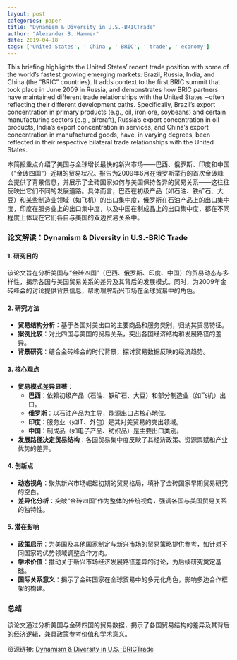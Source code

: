 ```yaml
---
layout: post
categories: paper
title: "Dynamism & Diversity in U.S.-BRICTrade"
author: "Alexander B. Hammer"
date: 2019-04-18
tags: ['United States', ' China', ' BRIC', ' trade', ' economy']
---
```


This briefing highlights the United States’ recent trade position with some of the world’s fastest growing emerging markets: Brazil, Russia, India, and China (the “BRIC” countries). It adds context to the first BRIC summit that took place in June 2009 in Russia, and demonstrates how BRIC partners have maintained different trade relationships with the United States ─often reflecting their different development paths. Specifically, Brazil’s export concentration in primary products (e.g., oil, iron ore, soybeans) and certain manufacturing sectors (e.g., aircraft), Russia’s export concentration in oil products, India’s export concentration in services, and China’s export concentration in manufactured goods, have, in varying degrees, been reflected in their respective bilateral trade relationships with the United States.

本简报重点介绍了美国与全球增长最快的新兴市场——巴西、俄罗斯、印度和中国（"金砖四国"）近期的贸易状况。报告为2009年6月在俄罗斯举行的首次金砖峰会提供了背景信息，并展示了金砖国家如何与美国保持各异的贸易关系——这往往反映出它们不同的发展道路。具体而言，巴西在初级产品（如石油、铁矿石、大豆）和某些制造业领域（如飞机）的出口集中度，俄罗斯在石油产品上的出口集中度，印度在服务业上的出口集中度，以及中国在制成品上的出口集中度，都在不同程度上体现在它们各自与美国的双边贸易关系中。

### **论文解读：Dynamism & Diversity in U.S.-BRIC Trade**  

#### **1. 研究目的**  
该论文旨在分析美国与“金砖四国”（巴西、俄罗斯、印度、中国）的贸易动态与多样性，揭示各国与美国贸易关系的差异及其背后的发展模式。同时，为2009年金砖峰会的讨论提供背景信息，帮助理解新兴市场在全球贸易中的角色。  

#### **2. 研究方法**  
- **贸易结构分析**：基于各国对美出口的主要商品和服务类别，归纳其贸易特征。  
- **案例比较**：对比四国与美国的贸易关系，突出各国经济结构和发展路径的差异。  
- **背景研究**：结合金砖峰会的时代背景，探讨贸易数据反映的经济趋势。  

#### **3. 核心观点**  
- **贸易模式差异显著**：  
  - **巴西**：依赖初级产品（石油、铁矿石、大豆）和部分制造业（如飞机）出口。  
  - **俄罗斯**：以石油产品为主导，能源出口占核心地位。  
  - **印度**：服务业（如IT、外包）是其对美贸易的突出领域。  
  - **中国**：制成品（如电子产品、纺织品）是主要出口类别。  
- **发展路径决定贸易结构**：各国贸易集中度反映了其经济政策、资源禀赋和产业优势的差异。  

#### **4. 创新点**  
- **动态视角**：聚焦新兴市场崛起初期的贸易格局，填补了金砖国家早期贸易研究的空白。  
- **差异化分析**：突破“金砖四国”作为整体的传统视角，强调各国与美国贸易关系的独特性。  

#### **5. 潜在影响**  
- **政策启示**：为美国及其他国家制定与新兴市场的贸易策略提供参考，如针对不同国家的优势领域调整合作方向。  
- **学术价值**：推动关于新兴市场经济发展路径差异的讨论，为后续研究奠定基础。  
- **国际关系意义**：揭示了金砖国家在全球贸易中的多元化角色，影响多边合作框架的构建。  

### **总结**  
该论文通过分析美国与金砖四国的贸易数据，揭示了各国贸易结构的差异及其背后的经济逻辑，兼具政策参考价值和学术意义。

资源链接: [Dynamism & Diversity in U.S.-BRICTrade](https://papers.ssrn.com/sol3/papers.cfm?abstract_id=3370567)
